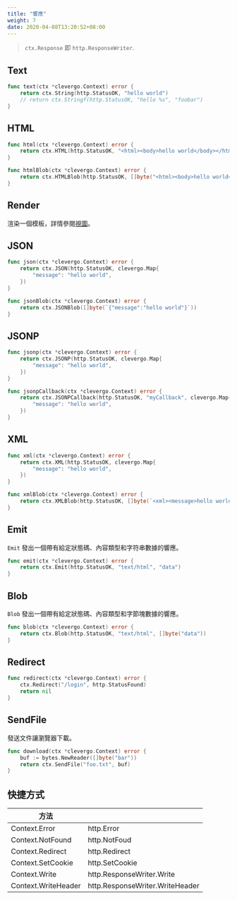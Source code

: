 ```yaml
---
title: "響應"
weight: 7
date: 2020-04-08T13:20:52+08:00
---
```


> `ctx.Response` 即 `http.ResponseWriter`.

## Text

```go
func text(ctx *clevergo.Context) error {
    return ctx.String(http.StatusOK, "hello world")
    // return ctx.Stringf(http.StatusOK, "hello %s", "foobar")
}
```

## HTML

```go
func html(ctx *clevergo.Context) error {
    return ctx.HTML(http.StatusOK, "<html><body>hello world</body></html>")
}

func htmlBlob(ctx *clevergo.Context) error {
    return ctx.HTMLBlob(http.StatusOK, []byte("<html><body>hello world</body></html>"))
}
```

## Render

渲染一個模板，詳情參閱[視圖](/zh-hant/docs/views)。

## JSON

```go
func json(ctx *clevergo.Context) error {
	return ctx.JSON(http.StatusOK, clevergo.Map{
        "message": "hello world",
    })
}

func jsonBlob(ctx *clevergo.Context) error {
    return ctx.JSONBlob([]byte(`{"message":"hello world"}`))
}
```

## JSONP

```go
func jsonp(ctx *clevergo.Context) error {
	return ctx.JSONP(http.StatusOK, clevergo.Map{
        "message": "hello world",
    })
}

func jsonpCallback(ctx *clevergo.Context) error {
	return ctx.JSONPCallback(http.StatusOK, "myCallback", clevergo.Map{
        "message": "hello world",
    })
}
```

## XML

```go
func xml(ctx *clevergo.Context) error {
	return ctx.XML(http.StatusOK, clevergo.Map{
        "message": "hello world",
    })
}

func xmlBlob(ctx *clevergo.Context) error {
    return ctx.XMLBlob(http.StatusOK, []byte(`<xml><message>hello world</message></xml>`))
}
```

## Emit

`Emit` 發出一個帶有給定狀態碼、內容類型和字符串數據的響應。

```go
func emit(ctx *clevergo.Context) error {
    return ctx.Emit(http.StatusOK, "text/html", "data")
}
```

## Blob

`Blob` 發出一個帶有給定狀態碼、內容類型和字節塊數據的響應。

```go
func blob(ctx *clevergo.Context) error {
    return ctx.Blob(http.StatusOK, "text/html", []byte("data"))
}
```

## Redirect

```go
func redirect(ctx *clevergo.Context) error {
    ctx.Redirect("/login", http.StatusFound)
    return nil
}
```

## SendFile

發送文件讓瀏覽器下載。

```go
func download(ctx *clevergo.Context) error {
    buf := bytes.NewReader([]byte("bar"))
    return ctx.SendFile("foo.txt", buf)
}
```

## 快捷方式

| 方法 | |
|---|---|
| Context.Error | http.Error |
| Context.NotFound | http.NotFoud |
| Context.Redirect | http.Redirect |
| Context.SetCookie | http.SetCookie |
| Context.Write | http.ResponseWriter.Write |
| Context.WriteHeader | http.ResponseWriter.WriteHeader |
